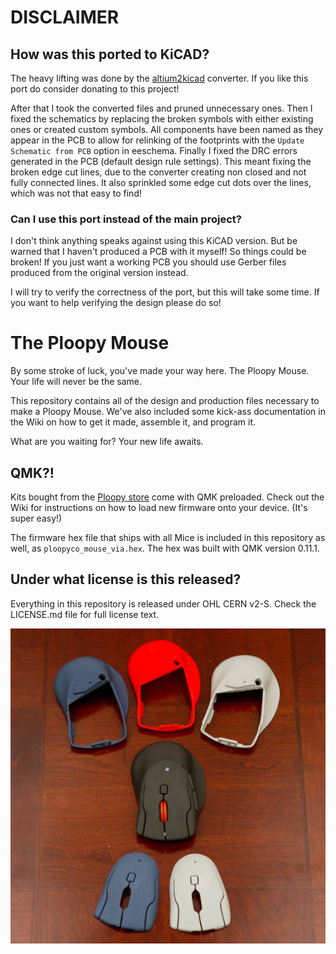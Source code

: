 # DISCLAIMER
## How was this ported to KiCAD?

The heavy lifting was done by the [altium2kicad](https://github.com/thesourcerer8/altium2kicad) converter. If you like this port do consider donating to this project!

After that I took the converted files and pruned unnecessary ones. Then I fixed the schematics by replacing the broken symbols with either existing ones or created custom symbols.
All components have been named as they appear in the PCB to allow for relinking of the footprints with the `Update Schematic from PCB` option in eeschema.
Finally I fixed the DRC errors generated in the PCB (default design rule settings). This meant fixing the broken edge cut lines, due to the converter creating non closed and not fully connected lines. It also sprinkled some edge cut dots over the lines, which was not that easy to find!

### Can I use this port instead of the main project?

I don't think anything speaks against using this KiCAD version. But be warned that I haven't produced a PCB with it myself! So things could be broken!
If you just want a working PCB you should use Gerber files produced from the original version instead.

I will try to verify the correctness of the port, but this will take some time. If you want to help verifying the design please do so!

# The Ploopy Mouse

By some stroke of luck, you've made your way here. The Ploopy Mouse. Your life will never be the same.

This repository contains all of the design and production files necessary to make a Ploopy Mouse. We've also included some kick-ass documentation in the Wiki on how to get it made, assemble it, and program it.

What are you waiting for? Your new life awaits.

## QMK?!

Kits bought from the [Ploopy store](https://ploopy.co/product-category/mouse/) come with QMK preloaded. Check out the Wiki for instructions on how to load new firmware onto your device. (It's super easy!)

The firmware hex file that ships with all Mice is included in this repository as well, as `ploopyco_mouse_via.hex`. The hex was built with QMK version 0.11.1.

## Under what license is this released?

Everything in this repository is released under OHL CERN v2-S. Check the LICENSE.md file for full license text.

![The Ploopy Mouse](mouse.jpg)
